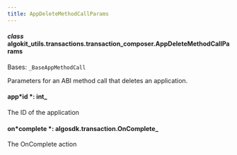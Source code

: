 ```yaml
---
title: AppDeleteMethodCallParams
---
```


#### _class_ algokit_utils.transactions.transaction_composer.AppDeleteMethodCallParams

Bases: `_BaseAppMethodCall`

Parameters for an ABI method call that deletes an application.

#### app*id *: int\_

The ID of the application

#### on*complete *: algosdk.transaction.OnComplete\_

The OnComplete action
